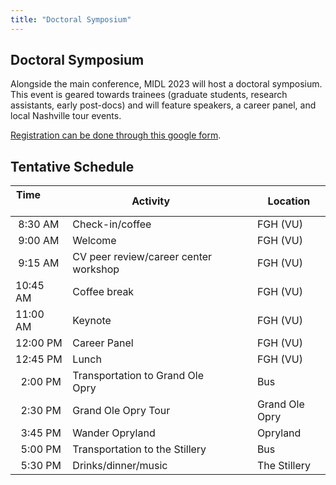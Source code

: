```yaml
---
title: "Doctoral Symposium"
---
```


## Doctoral Symposium

Alongside the main conference, MIDL 2023 will host a doctoral symposium. This
event is geared towards trainees (graduate students, research assistants, early post-docs)
and will feature speakers, a career panel, and local Nashville tour events.

[Registration can be done through this google form](https://docs.google.com/forms/d/e/1FAIpQLSc6XEI-30yzPzFA34D4PyPeUw3jI9SLhNx1LPzwo4MXGSPM9g/viewform).

## Tentative Schedule

| Time &nbsp; &nbsp; &nbsp; &nbsp; &nbsp; &nbsp;       | Activity                           | &nbsp;&nbsp;&nbsp;   | Location       |
|-------------|---------------------------------------|-|----------------|
| &nbsp;8:30 AM     | Check-in/coffee                       | | FGH (VU)       |
| &nbsp;9:00 AM     | Welcome                               | | FGH (VU)       |
| &nbsp;9:15 AM     | CV peer review/career center workshop | | FGH (VU)       |
| 10:45 AM  | Coffee break                          | | FGH (VU)       |
| 11:00 AM | Keynote                               | | FGH (VU)       |
| 12:00 PM | Career Panel                          | | FGH (VU)       |
| 12:45 PM  | Lunch                                 | | FGH (VU)       |
| &nbsp; 2:00 PM   | Transportation to Grand Ole Opry      | | Bus            |
| &nbsp; 2:30 PM   | Grand Ole Opry Tour                   | | Grand Ole Opry |
| &nbsp; 3:45 PM   | Wander Opryland                       | | Opryland       |
| &nbsp; 5:00 PM   | Transportation to the Stillery        | | Bus            |
| &nbsp; 5:30 PM   | Drinks/dinner/music                   | | The Stillery   |








